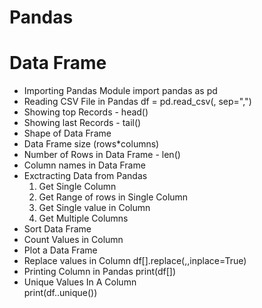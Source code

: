 # Pandas
# Data Frame
* Importing Pandas Module
    import pandas as pd
* Reading CSV File in Pandas
    df = pd.read_csv(<csv File Path>, sep=",")
* Showing top Records - head\(\)
* Showing last Records - tail\(\)
* Shape of Data Frame
* Data Frame size \(rows\*columns\)
* Number of Rows in Data Frame - len\(\) 
* Column names in Data Frame 
* Exctracting Data from Pandas
  1. Get Single Column
  2. Get Range of rows in Single Column
  3. Get Single value in Column
  4. Get Multiple Columns
* Sort Data Frame
* Count Values in Column
* Plot a Data Frame
* Replace values in Column 
    df[<Column Name>].replace(<Value to Serch>,<Value to Replace>,inplace=True)
* Printing Column in Pandas
    print(df[<Column Name>])   
* Unique Values In A Column     
    print(df.<Column Name>.unique())